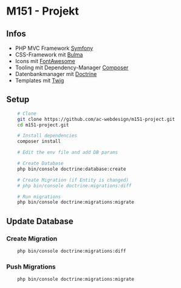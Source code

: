 # M151 - Projekt

## Infos

- PHP MVC Framework [Symfony](https://symfony.com/)
- CSS-Framework mit [Bulma](https://bulma.io/)
- Icons mit [FontAwesome](https://fontawesome.com/)
- Tooling mit Dependency-Manager [Composer](https://getcomposer.org/)
- Datenbankmanager mit [Doctrine](https://www.doctrine-project.org/)
- Templates mit [Twig](https://twig.symfony.com/doc/3.x/)

## Setup

``` bash
    # Clone
    git clone https://github.com/ac-webdesign/m151-project.git
    cd m151-project.git

    # Install dependencies
    composer install

    # Edit the env file and add DB params

    # Create Database
    php bin/console doctrine:database:create

    # Create Migration (if Entity is changed)
    # php bin/console doctrine:migrations:diff

    # Run migrations
    php bin/console doctrine:migrations:migrate
```

## Update Database

### Create Migration

``` bash
    php bin/console doctrine:migrations:diff
```

### Push Migrations

``` bash
    php bin/console doctrine:migrations:migrate
```

